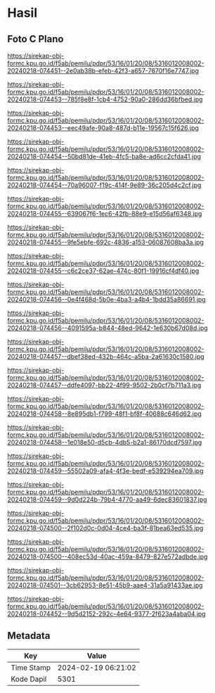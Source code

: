# Hasil

## Foto C Plano

https://sirekap-obj-formc.kpu.go.id/f5ab/pemilu/pdpr/53/16/01/20/08/5316012008002-20240218-074451--2e0ab38b-efeb-42f3-a657-7670f16e7747.jpg

https://sirekap-obj-formc.kpu.go.id/f5ab/pemilu/pdpr/53/16/01/20/08/5316012008002-20240218-074453--785f8e8f-1cb4-4752-90a0-286dd36bfbed.jpg

https://sirekap-obj-formc.kpu.go.id/f5ab/pemilu/pdpr/53/16/01/20/08/5316012008002-20240218-074453--eec49afe-90a8-487d-b11e-19567c15f626.jpg

https://sirekap-obj-formc.kpu.go.id/f5ab/pemilu/pdpr/53/16/01/20/08/5316012008002-20240218-074454--50bd81de-41eb-4fc5-ba8e-ad6cc2cfda41.jpg

https://sirekap-obj-formc.kpu.go.id/f5ab/pemilu/pdpr/53/16/01/20/08/5316012008002-20240218-074454--70a96007-f19c-414f-9e89-36c205d4c2cf.jpg

https://sirekap-obj-formc.kpu.go.id/f5ab/pemilu/pdpr/53/16/01/20/08/5316012008002-20240218-074455--639067f6-1ec6-42fb-88e9-e15d56af6348.jpg

https://sirekap-obj-formc.kpu.go.id/f5ab/pemilu/pdpr/53/16/01/20/08/5316012008002-20240218-074455--9fe5ebfe-692c-4836-a153-06087608ba3a.jpg

https://sirekap-obj-formc.kpu.go.id/f5ab/pemilu/pdpr/53/16/01/20/08/5316012008002-20240218-074455--c6c2ce37-62ae-474c-80f1-19916cf4df40.jpg

https://sirekap-obj-formc.kpu.go.id/f5ab/pemilu/pdpr/53/16/01/20/08/5316012008002-20240218-074456--0e4f468d-5b0e-4ba3-a4b4-1bdd35a86691.jpg

https://sirekap-obj-formc.kpu.go.id/f5ab/pemilu/pdpr/53/16/01/20/08/5316012008002-20240218-074456--4091595a-b844-48ed-9642-1e630b67d08d.jpg

https://sirekap-obj-formc.kpu.go.id/f5ab/pemilu/pdpr/53/16/01/20/08/5316012008002-20240218-074457--dbef38ed-432b-464c-a5ba-2a61630c1580.jpg

https://sirekap-obj-formc.kpu.go.id/f5ab/pemilu/pdpr/53/16/01/20/08/5316012008002-20240218-074457--ddfe4097-bb22-4f99-9502-2b0cf7b711a3.jpg

https://sirekap-obj-formc.kpu.go.id/f5ab/pemilu/pdpr/53/16/01/20/08/5316012008002-20240218-074458--8e895db1-f799-48f1-bf8f-40688c646d62.jpg

https://sirekap-obj-formc.kpu.go.id/f5ab/pemilu/pdpr/53/16/01/20/08/5316012008002-20240218-074458--1e018e50-d5cb-4db5-b2a1-86170dcd7597.jpg

https://sirekap-obj-formc.kpu.go.id/f5ab/pemilu/pdpr/53/16/01/20/08/5316012008002-20240218-074459--55502a09-afa4-4f3e-bedf-e539294ea709.jpg

https://sirekap-obj-formc.kpu.go.id/f5ab/pemilu/pdpr/53/16/01/20/08/5316012008002-20240218-074459--9d0d224b-79b4-4770-aa49-6dec83601837.jpg

https://sirekap-obj-formc.kpu.go.id/f5ab/pemilu/pdpr/53/16/01/20/08/5316012008002-20240218-074500--2f102d0c-0d04-4ce4-ba3f-81bea63ed535.jpg

https://sirekap-obj-formc.kpu.go.id/f5ab/pemilu/pdpr/53/16/01/20/08/5316012008002-20240218-074500--408ec53d-40ac-459a-8479-827e572adbde.jpg

https://sirekap-obj-formc.kpu.go.id/f5ab/pemilu/pdpr/53/16/01/20/08/5316012008002-20240218-074501--3cb62953-8e51-45b9-aae4-31a5a91433ae.jpg

https://sirekap-obj-formc.kpu.go.id/f5ab/pemilu/pdpr/53/16/01/20/08/5316012008002-20240218-074452--9d5d2152-292c-4e64-9377-2f623a4aba04.jpg


## Metadata

| Key        | Value               |
| ---------- | ------------------- |
| Time Stamp | 2024-02-19 06:21:02 |
| Kode Dapil | 5301                |



